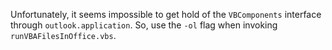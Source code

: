 Unfortunately, it seems impossible to get hold of the `VBComponents` interface
through `outlook.application`. So, use the `-ol` flag when invoking
`runVBAFilesInOffice.vbs`.

